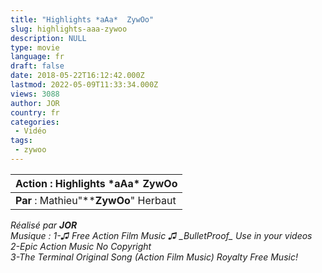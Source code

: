 ```yaml
---
title: "Highlights *aAa*  ZywOo"
slug: highlights-aaa-zywoo
description: NULL
type: movie
language: fr
draft: false
date: 2018-05-22T16:12:42.000Z
lastmod: 2022-05-09T11:33:34.000Z
views: 3088
author: JOR
country: fr
categories:
 - Vidéo
tags:
 - zywoo
---
```

| **Action** : Highlights \*aAa\* ZywOo  |
| -------------------------------------- |
| **Par** : Mathieu"****ZywOo**" Herbaut |

  
_Réalisé par **JOR**_  
_Musique : 1-♫ Free Action Film Music ♫ \_BulletProof\_ Use in your videos_  
_2-Epic Action Music No Copyright_  
_3-The Terminal Original Song (Action Film Music) Royalty Free Music!_
